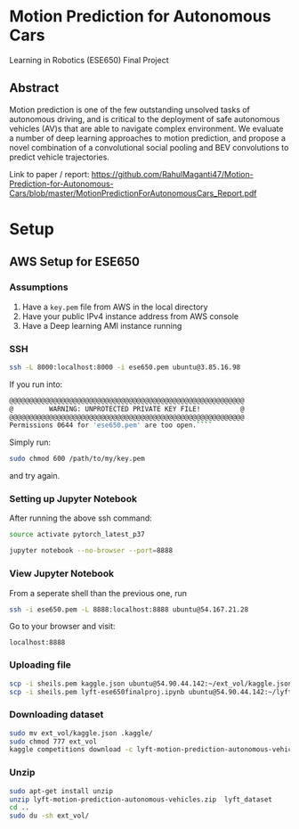 # Motion Prediction for Autonomous Cars 
Learning in Robotics (ESE650) Final Project

## Abstract 

Motion prediction is one of the few outstanding unsolved tasks of autonomous
driving, and is critical to the deployment of safe autonomous vehicles (AV)s
that are able to navigate complex environment. We evaluate a number of deep
learning approaches to motion prediction, and propose a novel combination of a 
convolutional social pooling and BEV convolutions to predict vehicle trajectories.

Link to paper / report: https://github.com/RahulMaganti47/Motion-Prediction-for-Autonomous-Cars/blob/master/MotionPredictionForAutonomousCars_Report.pdf

# Setup 

## AWS Setup for ESE650

### Assumptions

1. Have a `key.pem` file from AWS in the local directory
1. Have your public IPv4 instance address from AWS console
1. Have a Deep learning AMI instance running

### SSH

````sh
ssh -L 8000:localhost:8000 -i ese650.pem ubuntu@3.85.16.98 
````
If you run into:
````sh
@@@@@@@@@@@@@@@@@@@@@@@@@@@@@@@@@@@@@@@@@@@@@@@@@@@@@@@@@@@
@         WARNING: UNPROTECTED PRIVATE KEY FILE!          @
@@@@@@@@@@@@@@@@@@@@@@@@@@@@@@@@@@@@@@@@@@@@@@@@@@@@@@@@@@@
Permissions 0644 for 'ese650.pem' are too open.````
````

Simply run:
````sh
sudo chmod 600 /path/to/my/key.pem
````
and try again.

### Setting up Jupyter Notebook

After running the above ssh command:

````sh
source activate pytorch_latest_p37

jupyter notebook --no-browser --port=8888
````

### View Jupyter Notebook

From a seperate shell than the previous one, run

````sh
ssh -i ese650.pem -L 8888:localhost:8888 ubuntu@54.167.21.28
````

Go to your browser and visit: 

````
localhost:8888
````

### Uploading file

````sh
scp -i sheils.pem kaggle.json ubuntu@54.90.44.142:~/ext_vol/kaggle.json
scp -i sheils.pem lyft-ese650finalproj.ipynb ubuntu@54.90.44.142:~/lyft_model.ipynb
````

### Downloading dataset 

````sh
sudo mv ext_vol/kaggle.json .kaggle/
sudo chmod 777 ext_vol
kaggle competitions download -c lyft-motion-prediction-autonomous-vehicles
````

### Unzip

````sh
sudo apt-get install unzip
unzip lyft-motion-prediction-autonomous-vehicles.zip  lyft_dataset
cd ..
sudo du -sh ext_vol/
````

